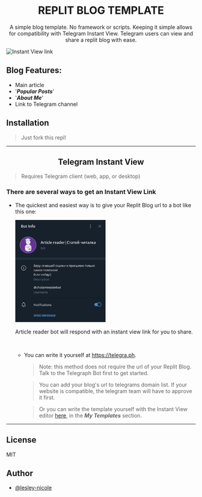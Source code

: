 <h1 align="center" color="aqua">REPLIT BLOG TEMPLATE</h1>

<p align="center">A simple blog template. No framework or scripts. Keeping it simple allows for compatibility with Telegram Instant View. Telegram users can view and share a replit blog with ease.</p>


![Instant View link](https://res.cloudinary.com/lesley-z/image/upload/v1655955378/Projects/instant-view_fuhki0.jpg)

## Blog Features:

- Main article
- '***Popular Posts***'
- '***About Me***'
- Link to Telegram channel

## Installation

> Just fork this repl!
<hr>

<h2 align="center">Telegram Instant View</h3>

>Requires Telegram client (web, app, or desktop)
>

### There are several ways to get an Instant View Link
- The quickest and easiest way is to give your Replit Blog url to a bot like this one:
  
  <img src="assets/bot-screenshot.jpg" alt="screenshot" width="50%">

  <P>Article reader bot will respond with an instant view link for you to share.
  </P>
  <br>
  
  - You can write it yourself at https://telegra.ph.
    <br>
    
    > Note: this method does not require the url of your Replit Blog. Talk to the Telegraph Bot first to get started.
    
    > You can add your blog's url to telegrams domain list. If your website is compatible, the telegram team will have to approve it first.
    
    > Or you can write the template yourself with the Instant View editor <a href="https://instantview.telegram.org/docs#instant-view-format">here</a>, in the ***My Templates*** section.
<hr>

## License

MIT

## Author

- [@lesley-nicole](https://lesley-nicole.github.io)


